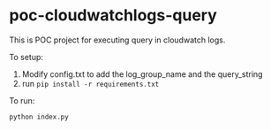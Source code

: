 # poc-cloudwatchlogs-query

This is POC project for executing query in cloudwatch logs.

To setup:
1. Modify config.txt to add the log_group_name and the query_string
2. run `pip install -r requirements.txt`

To run:
```
python index.py
```